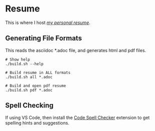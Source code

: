 # Resume

This is where I host *[my personal resume](resume-eddie-corrigall-20231001.pdf)*.

## Generating File Formats

This reads the asciidoc *.adoc file, and generates html and pdf files.

```shell
# Show help
./build.sh --help

# Build resume in ALL formats
./build.sh all *.adoc

# Build and open pdf resume
./build.sh pdf *.adoc
```

## Spell Checking

If using VS Code, then install the [Code Spell Checker](https://marketplace.visualstudio.com/items?itemName=streetsidesoftware.code-spell-checker) extension to get spelling hints and suggestions.